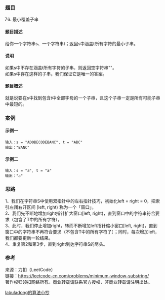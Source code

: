 ### 题目

76. 最小覆盖子串

#### 题目描述

给你一个字符串s、一个字符串t；返回s中涵盖t所有字符的最小子串。

#### 说明

如果s中不存在涵盖t所有字符的子串，则返回空字符串""。  
如果s中存在这样的子串，我们保证它是唯一的答案。  

#### 题目概述
就是说要在s中找到包含t中全部字母的一个子串，且这个子串一定是所有可能子串中最短的。  

### 案例

#### 示例一

```示例一
输入：s = "ADOBECODEBANC", t = "ABC"
输出："BANC"
```

#### 示例二

```示例二
输入：s = "a", t = "a"
输出："a"
```

### 思路

1、我们在字符串S中使用双指针中的左右指针技巧，初始化left = right = 0，把索引左闭右开区间 [left, right) 称为一个「窗口」。  
2、我们先不断地增加right指针扩大窗口[left, right)，直到窗口中的字符串符合要求（包含了T中的所有字符）。  
3、此时，我们停止增加right，转而不断增加left指针缩小窗口[left, right)，直到窗口中的字符串不再符合要求（不包含T中的所有字符了）；同时，每次增加left，我们都要更新一轮结果。  
4、重复第2和第3步，直到right到达字符串S的尽头。  

### 参考

来源：力扣（LeetCode）  
链接：<https://leetcode-cn.com/problems/minimum-window-substring/>  
著作权归领扣网络所有。商业转载请联系官方授权，非商业转载请注明出处。  

[labuladong的算法小抄](https://labuladong.gitbook.io/algo/di-ling-zhang-bi-du-xi-lie/hua-dong-chuang-kou-ji-qiao-jin-jie)
